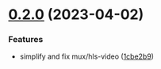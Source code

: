 # [0.2.0](https://github.com/luwes/hls-video-element/compare/v0.0.3...v0.2.0) (2023-04-02)


### Features

* simplify and fix mux/hls-video ([1cbe2b9](https://github.com/luwes/hls-video-element/commit/1cbe2b9c5e2ef66173581a3ade22c815c398c62c))



